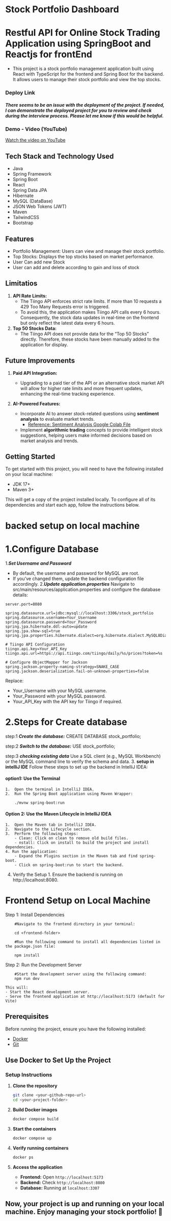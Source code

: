 # Stock Portfolio Dashboard
# Restful API for Online Stock Trading Application using SpringBoot and Reactjs for frontEnd 

- This project is a stock portfolio management application built using React with TypeScript for the frontend and Spring Boot for the backend. It allows users to manage their stock portfolio and view the top stocks.
### Deploy Link
##### There seems to be an issue with the deployment of the project. If needed, I can demonstrate the deployed project for you to review and check during the interview process. Please let me know if this would be helpful.

### Demo - Video (YouTube)
[Watch the video on YouTube](https://youtu.be/fXSm0wjJLdg)

## Tech Stack and Technology Used

- Java
- Spring Framework
- Spring Boot
- React
- Spring Data JPA
- Hibernate
- MySQL (DataBase)
- JSON Web Tokens (JWT)
- Maven
- TailwindCSS
- Bootstrap

## Features

- Portfolio Management: Users can view and manage their stock portfolio.
- Top Stocks: Displays the top stocks based on market performance.
- User Can add new Stock 
- User can add and delete according to gain and loss of stock

## Limitatios
1. **API Rate Limits:**
    - The Tiingo API enforces strict rate limits. If more than 10 requests  a 429 Too Many Requests error is triggered.
    - To avoid this, the application makes Tiingo API calls every 6 hours. Consequently, the stock data updates in real-time on the frontend but only reflect the latest data every 6 hours.
2. **Top 50 Stocks Data:**
    - The Tiingo API does not provide data for the “Top 50 Stocks” directly. Therefore, these stocks have been manually added to the application for display.

## Future Improvements
1. **Paid API Integration:**
   - Upgrading to a paid tier of the  API or an alternative stock market API will allow for higher rate limits and more frequent updates, enhancing the real-time tracking experience.

2. **AI-Powered Features:**
   - Incorporate AI to answer stock-related questions using **sentiment analysis** to evaluate market trends.  
     - [Reference: Sentiment Analysis Google Colab File](https://colab.research.google.com/drive/1Vlsarlmzuad2ghsyMM7ztyCpU7tN4l96?usp=sharing)
   - Implement **algorithmic trading** concepts to provide intelligent stock suggestions, helping users make informed decisions based on market analysis and trends.

## Getting Started

To get started with this project, you will need to have the following installed on your local machine:

- JDK 17+
- Maven 3+


This will get a copy of the project installed locally. To configure all of its dependencies and start each app, follow the instructions below.
# backed setup on local machine

# 1.**Configure Database**
1.***Set Username and Password***
- By default, the username and password for MySQL are root.
- If you’ve changed them, update the backend configuration file accordingly.
2.***Update application.properties***
Navigate to src/main/resources/application.properties and configure the database details:
```
server.port=8080

spring.datasource.url=jdbc:mysql://localhost:3306/stock_portfolio
spring.datasource.username=Your_Username
spring.datasource.password=Your_Password
spring.jpa.hibernate.ddl-auto=update
spring.jpa.show-sql=true
spring.jpa.properties.hibernate.dialect=org.hibernate.dialect.MySQL8Dialect

# Tiingo API Configuration
tiingo.api.key=Your_API_Key
tiingo.api.url=https://api.tiingo.com/tiingo/daily/%s/prices?token=%s

# Configure ObjectMapper for Jackson
spring.jackson.property-naming-strategy=SNAKE_CASE
spring.jackson.deserialization.fail-on-unknown-properties=false
```
Replace:
- Your_Username with your MySQL username.
- Your_Password with your MySQL password.
- Your_API_Key with the API key for Tiingo if required.
# 2.**Steps for Create database**
step:1 ***Create the database:***
CREATE DATABASE stock_portfolio;

step:2 ***Switch to the database:***
USE stock_portfolio;

step:3 ***checking existing data***
Use a SQL client (e.g., MySQL Workbench) or the MySQL command line to verify the schema and data.
3.  **setup in intelliJ IDE**
Follow these steps to set up the backend in IntelliJ IDEA:
#### option1: Use the Terminal
	1.	Open the terminal in IntelliJ IDEA.
    2.	Run the Spring Boot application using Maven Wrapper:
```
    ./mvnw spring-boot:run
```

#### Option 2: Use the Maven Lifecycle in IntelliJ IDEA
    1.	Open the Maven tab in IntelliJ IDEA.
	2.	Navigate to the Lifecycle section.
	3.	Perform the following steps:
        - Clean: Click on clean to remove old build files.
        - nstall: Click on install to build the project and install dependencies.
    4. Run the application:
        - Expand the Plugins section in the Maven tab and find spring-boot.
        - Click on spring-boot:run to start the backend.
4.   Verify the Setup
	1.	Ensure the backend is running on http://localhost:8080.

# Frontend Setup on Local Machine

Step 1: Install Dependencies
```
    #Navigate to the frontend directory in your terminal:
    
    cd <frontend-folder>
    
    #Run the following command to install all dependencies listed in the package.json file:
    
    npm install
```
Step 2: Run the Development Server
```
    #Start the development server using the following command:
    npm run dev
```
    This will:
    - Start the React development server. 
    - Serve the frontend application at http://localhost:5173 (default for Vite)

## Prerequisites
Before running the project, ensure you have the following installed:
- [Docker](https://www.docker.com/get-started)
- [Git](https://git-scm.com/)

## Use Docker to Set Up the Project

### **Setup Instructions**
1. **Clone the repository**  
   ```sh
   git clone <your-github-repo-url>
   cd <your-project-folder>
   ```

2. **Build Docker images**  
   ```sh
   docker compose build
   ```

3. **Start the containers**  
   ```sh
   docker compose up 
   ```

4. **Verify running containers**  
   ```sh
   docker ps
   ```

5. **Access the application**  
   - **Frontend:** Open `http://localhost:5173`
   - **Backend:** Check `http://localhost:8080`
   - **Database:** Running at `localhost:3307`


## Now, your project is up and running on your local machine. Enjoy managing your stock portfolio! 🚀

